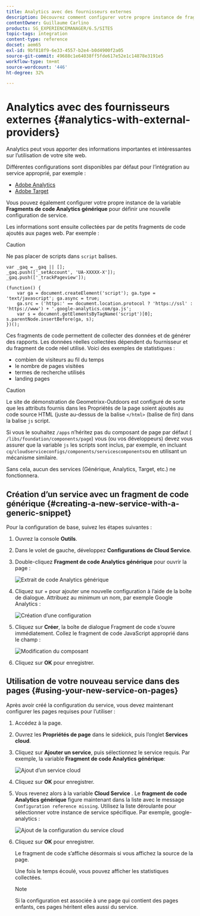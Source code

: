 ```yaml
---
title: Analytics avec des fournisseurs externes
description: Découvrez comment configurer votre propre instance de fragments de code Analytics générique pour définir une nouvelle configuration de service.
contentOwner: Guillaume Carlino
products: SG_EXPERIENCEMANAGER/6.5/SITES
topic-tags: integration
content-type: reference
docset: aem65
exl-id: 9bf818f9-6e33-4557-b2e4-b0d4900f2a05
source-git-commit: 49688c1e64038ff5fde617e52e1c14878e3191e5
workflow-type: tm+mt
source-wordcount: '446'
ht-degree: 32%

---
```



# Analytics avec des fournisseurs externes {#analytics-with-external-providers}

Analytics peut vous apporter des informations importantes et intéressantes sur l’utilisation de votre site web.

Différentes configurations sont disponibles par défaut pour l’intégration au service approprié, par exemple :

* [Adobe Analytics](/help/sites-administering/adobeanalytics.md)
* [Adobe Target](/help/sites-administering/target.md)

Vous pouvez également configurer votre propre instance de la variable **Fragments de code Analytics générique** pour définir une nouvelle configuration de service.

Les informations sont ensuite collectées par de petits fragments de code ajoutés aux pages web. Par exemple :

>[!CAUTION]
>
>Ne pas placer de scripts dans `script` balises.

```
var _gaq = _gaq || [];
_gaq.push(['_setAccount', 'UA-XXXXX-X']);
_gaq.push(['_trackPageview']);

(function() {
    var ga = document.createElement('script'); ga.type = 'text/javascript'; ga.async = true;
    ga.src = ('https:' == document.location.protocol ? 'https://ssl' : 'https://www') + '.google-analytics.com/ga.js';
    var s = document.getElementsByTagName('script')[0]; s.parentNode.insertBefore(ga, s);
})();
```

Ces fragments de code permettent de collecter des données et de générer des rapports. Les données réelles collectées dépendent du fournisseur et du fragment de code réel utilisé. Voici des exemples de statistiques :

* combien de visiteurs au fil du temps
* le nombre de pages visitées
* termes de recherche utilisés
* landing pages

>[!CAUTION]
>
>Le site de démonstration de Geometrixx-Outdoors est configuré de sorte que les attributs fournis dans les Propriétés de la page soient ajoutés au code source HTML (juste au-dessus de la balise `</html>` (balise de fin) dans la balise `js` script.
>
>Si vous le souhaitez `/apps` n’héritez pas du composant de page par défaut ( `/libs/foundation/components/page`) vous (ou vos développeurs) devez vous assurer que la variable `js` les scripts sont inclus, par exemple, en incluant `cq/cloudserviceconfigs/components/servicescomponents`ou en utilisant un mécanisme similaire.
>
>Sans cela, aucun des services (Générique, Analytics, Target, etc.) ne fonctionnera.

## Création d’un service avec un fragment de code générique {#creating-a-new-service-with-a-generic-snippet}

Pour la configuration de base, suivez les étapes suivantes :

1. Ouvrez la console **Outils**.
1. Dans le volet de gauche, développez **Configurations de Cloud Service**.
1. Double-cliquez **Fragment de code Analytics générique** pour ouvrir la page :

   ![Extrait de code Analytics générique](assets/analytics_genericoverview.png)

1. Cliquez sur + pour ajouter une nouvelle configuration à l’aide de la boîte de dialogue. Attribuez au minimum un nom, par exemple Google Analytics :

   ![Création d’une configuration](assets/analytics_addconfig.png)

1. Cliquez sur **Créer**, la boîte de dialogue Fragment de code s’ouvre immédiatement. Collez le fragment de code JavaScript approprié dans le champ :

   ![Modification du composant](assets/analytics_snippet.png)

1. Cliquez sur **OK** pour enregistrer.

## Utilisation de votre nouveau service dans des pages {#using-your-new-service-on-pages}

Après avoir créé la configuration du service, vous devez maintenant configurer les pages requises pour l’utiliser :

1. Accédez à la page.
1. Ouvrez les **Propriétés de page** dans le sidekick, puis l’onglet **Services cloud**.
1. Cliquez sur **Ajouter un service**, puis sélectionnez le service requis. Par exemple, la variable **Fragment de code Analytics générique**:

   ![Ajout d’un service cloud](assets/analytics_selectservice.png)

1. Cliquez sur **OK** pour enregistrer.
1. Vous revenez alors à la variable **Cloud Service** . Le **fragment de code Analytics générique** figure maintenant dans la liste avec le message `Configuration reference missing`. Utilisez la liste déroulante pour sélectionner votre instance de service spécifique. Par exemple, google-analytics :

   ![Ajout de la configuration du service cloud](assets/analytics_selectspecificservice.png)

1. Cliquez sur **OK** pour enregistrer.

   Le fragment de code s’affiche désormais si vous affichez la source de la page.

   Une fois le temps écoulé, vous pouvez afficher les statistiques collectées.

   >[!NOTE]
   >
   >Si la configuration est associée à une page qui contient des pages enfants, ces pages héritent elles aussi du service.
